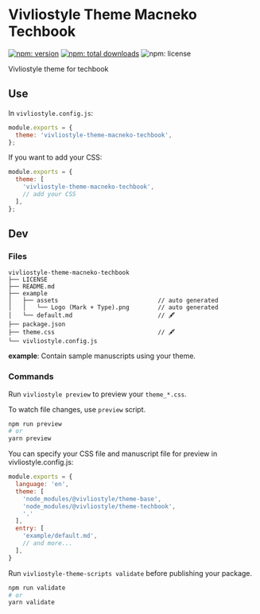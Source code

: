 # Vivliostyle Theme Macneko Techbook

[![npm: version](https://flat.badgen.net/npm/v/vivliostyle-theme-macneko-techbook)](https://npmjs.com/package/vivliostyle-theme-macneko-techbook)
[![npm: total downloads](https://flat.badgen.net/npm/dt/vivliostyle-theme-macneko-techbook)](https://npmjs.com/package/vivliostyle-theme-macneko-techbook)
![npm: license](https://flat.badgen.net/npm/license/vivliostyle-theme-macneko-techbook)

Vivliostyle theme for techbook

## Use

In `vivliostyle.config.js`:

```js
module.exports = {
  theme: 'vivliostyle-theme-macneko-techbook',
};
```

If you want to add your CSS:

```js
module.exports = {
  theme: [
    'vivliostyle-theme-macneko-techbook',
    // add your CSS 
  ],
};
```

## Dev

### Files

```
vivliostyle-theme-macneko-techbook
├── LICENSE
├── README.md
├── example
│   ├── assets                            // auto generated
│   │   └── Logo (Mark + Type).png        // auto generated
│   └── default.md                        // 🖋
├── package.json
├── theme.css                             // 🖋
└── vivliostyle.config.js
```

**example**: Contain sample manuscripts using your theme.

### Commands

Run `vivliostyle preview` to preview your `theme_*.css`.

To watch file changes, use `preview` script.

```bash
npm run preview
# or
yarn preview
```

You can specify your CSS file and manuscript file for preview in vivliostyle.config.js:

```js
module.exports = {
  language: 'en',
  theme: [
    'node_modules/@vivliostyle/theme-base', 
    'node_modules/@vivliostyle/theme-techbook', 
    '.'
  ],
  entry: [
    'example/default.md',
    // and more...
  ],
}
```

Run `vivliostyle-theme-scripts validate` before publishing your package.

```bash
npm run validate
# or
yarn validate
```
